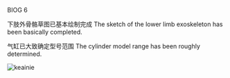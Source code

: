 BIOG 6

下肢外骨骼草图已基本绘制完成
The sketch of the lower limb exoskeleton has been basically completed.

气缸已大致确定型号范围
The cylinder model range has been roughly determined.

<img src="src/104543063_p0.jpg"  alt="keainie" />

<audio autoplay="autoplay"> 
<source = src="src/2077.mp3" type="audio/mp3"> 
</audio>
